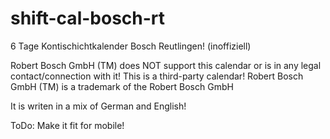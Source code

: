 shift-cal-bosch-rt
==================

6 Tage Kontischichtkalender Bosch Reutlingen! (inoffiziell)

Robert Bosch GmbH (TM) does NOT support this calendar or is in any legal contact/connection with it!
This is a third-party calendar!
Robert Bosch GmbH (TM) is a trademark of the Robert Bosch GmbH

It is writen in a mix of German and English!


ToDo: Make it fit for mobile!
